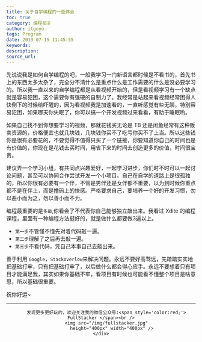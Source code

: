 ```yaml
---
title: 关于自学编程的一些体会
toc: true
category: 编程相关
author: itgoyo
tags: Program
date: 2019-07-15 11:45:55
keywords:
description:
source_url:
---
```


先说说我是如何自学编程的吧，一般我学习一门新语言都时候是不看书的，首先书上的东西太多太杂了，完全分不清什么是重点什么是工作需要的什么是没必要学习的。所以我一直以来的自学编程都是从看视频开始的，但是看视频学习有一个缺点就是容易犯困，这个需要你有强硬的自制力了。我经常是站起来看视频经常困得人快倒下的时候给吓醒的，因为看视频我是加速看的，一直听感觉有些无聊，特别容易犯困，如果哪天你失眠了，你可以搞一个开发视频过来看看，有助于睡眠哟。

如果自己找不到你想要学习的视频，那就花钱买无论是 TB 还是闲鱼经常有这种贩卖资源的，价格便宜也就几块钱，几块钱你买不了吃亏你买不了上当。所以这些钱你是很有必要花的，不要觉得不值得只买了一个链接，你要知道你自己的时间也是有价值的，你现在是花钱去买时间，用省下来的时间去创造更多的价值，时间很宝贵。

建议弄一个学习小组，有共同点兴趣爱好，一起学习进步，你们时不时可以一起讨论问题，甚至可以协同合作尝试开发一个小项目。自己在自学的道路上是很孤独的，所以你很有必要有一个伴，不管是男伴还是女伴都不重要，以为到时候你重点都不是在伴上，而是撸码上的快感。严格要求自己，要培养一个好的开发习惯，勿以恶小而为之，勿以善小而不为。

编程最重要的是`多敲`,你看会了不代表你自己能够独立敲出来。我看过 Xdite 的编程课程，里面有一种编程方法挺好的，就是做什么都要做3遍以上。
- `第一步`不管懂不懂先对着代码敲一遍。
- `第二步`理解了之后再去敲一遍。
- `第三步`不看代码，凭自己本事自己去敲出来。

善于利用 `Google`，`Stackoverlow`来解决问题。永远不要好高骛远，先踏踏实实地把基础打牢，只有把基础打牢了，以后做什么都会得心应手。永远不要想着只有项目才能满足我，其实如果你基础不牢，看项目有时候也可能看不懂整个项目是啥意思，所以基础很重要。

祝你好运~




---

<div align=center>

        发现更多更好玩的，欢迎关注我的微信公众号:<span style='color:red;'> FullStacker </span><br />
        <img src="/img/fullstacker.jpg"
            height="400px" width="400px" />
    </div>